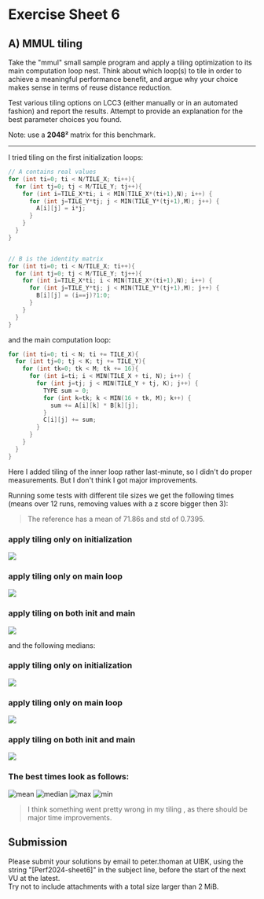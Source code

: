 Exercise Sheet 6
================

A) MMUL tiling
--------------

Take the "mmul" small sample program and apply a tiling optimization to its main computation loop nest.
Think about which loop(s) to tile in order to achieve a meaningful performance benefit, and argue why your choice makes sense in terms of reuse distance reduction.

Test various tiling options on LCC3 (either manually or in an automated fashion) and report the results. Attempt to provide an explanation for the best parameter choices you found.

Note: use a **2048²** matrix for this benchmark.

---

I tried tiling on the first initialization loops:

```c
// A contains real values
for (int ti=0; ti < N/TILE_X; ti++){
  for (int tj=0; tj < M/TILE_Y; tj++){
    for (int i=TILE_X*ti; i < MIN(TILE_X*(ti+1),N); i++) {
      for (int j=TILE_Y*tj; j < MIN(TILE_Y*(tj+1),M); j++) {
        A[i][j] = i*j;
      }
    }
  }
}


// B is the identity matrix
for (int ti=0; ti < N/TILE_X; ti++){
  for (int tj=0; tj < M/TILE_Y; tj++){
    for (int i=TILE_X*ti; i < MIN(TILE_X*(ti+1),N); i++) {
      for (int j=TILE_Y*tj; j < MIN(TILE_Y*(tj+1),M); j++) {
        B[i][j] = (i==j)?1:0;
      }
    }
  }
}
``` 


and the main computation loop:

```c
for (int ti=0; ti < N; ti += TILE_X){
  for (int tj=0; tj < K; tj += TILE_Y){
    for (int tk=0; tk < M; tk += 16){
      for (int i=ti; i < MIN(TILE_X + ti, N); i++) {
        for (int j=tj; j < MIN(TILE_Y + tj, K); j++) {
          TYPE sum = 0;
          for (int k=tk; k < MIN(16 + tk, M); k++) {
            sum += A[i][k] * B[k][j];
          }
          C[i][j] += sum;
        }
      }
    }
  }
}
```

Here I added tiling of the inner loop rather last-minute, so I didn't do proper measurements. But I don't think I got major improvements.

Running some tests with different tile sizes we get the following times (means over 12 runs, removing values with a z score bigger then 3):

>The reference has a mean of 71.86s and std of 0.7395.

### apply tiling only on initialization
![](./mmul/init_mean.png) 
### apply tiling only on main loop 
![](./mmul/mult_mean.png) 
### apply tiling on both init and main
![](./mmul/both_mean.png) 

and the following medians:
### apply tiling only on initialization
![](./mmul/init_median.png) 
### apply tiling only on main loop 
![](./mmul/mult_median.png) 
### apply tiling on both init and main
![](./mmul/both_median.png) 

### The best times look as follows:
![mean](./mmul/top_means.png) 
![median](./mmul/top_medians.png) 
![max](./mmul/top_maxs.png) 
![min](./mmul/top_mins.png) 

> I think something went pretty wrong in my tiling , as there should be major time improvements.


Submission
----------
Please submit your solutions by email to peter.thoman at UIBK, using the string "[Perf2024-sheet6]" in the subject line, before the start of the next VU at the latest.  
Try not to include attachments with a total size larger than 2 MiB.
